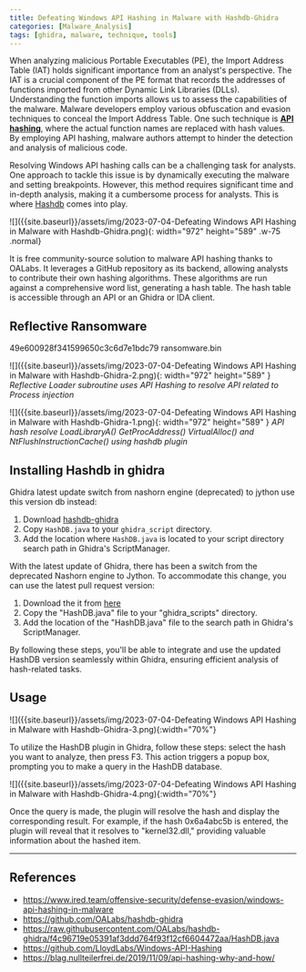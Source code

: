 ```yaml
---
title: Defeating Windows API Hashing in Malware with Hashdb-Ghidra
categories: [Malware_Analysis]
tags: [ghidra, malware, technique, tools]
---
```


When analyzing malicious Portable Executables (PE), the Import Address Table (IAT) holds significant importance from an analyst's perspective. The IAT is a crucial component of the PE format that records the addresses of functions imported from other Dynamic Link Libraries (DLLs). Understanding the function imports allows us to assess the capabilities of the malware.
Malware developers employ various obfuscation and evasion techniques to conceal the Import Address Table. One such technique is [**API hashing**](https://blag.nullteilerfrei.de/2019/11/09/api-hashing-why-and-how/), where the actual function names are replaced with hash values. By employing API hashing, malware authors attempt to hinder the detection and analysis of malicious code. 

Resolving Windows API hashing calls can be a challenging task for analysts. One approach to tackle this issue is by dynamically executing the malware and setting breakpoints. However, this method requires significant time and in-depth analysis, making it a cumbersome process for analysts. This is where [Hashdb](https://github.com/OALabs/hashdb)  comes into play. 

![]({{site.baseurl}}/assets/img/2023-07-04-Defeating Windows API Hashing in Malware with Hashdb-Ghidra.png){: width="972" height="589" .w-75 .normal}

It is free community-source solution to malware API hashing thanks to OALabs. 
It leverages a GitHub repository as its backend, allowing analysts to contribute their own hashing algorithms. These algorithms are run against a comprehensive word list, generating a hash table. The hash table is accessible through an API or an Ghidra or IDA client.

## Reflective Ransomware 

49e600928f341599650c3c6d7e1bdc79  ransomware.bin

![]({{site.baseurl}}/assets/img/2023-07-04-Defeating Windows API Hashing in Malware with Hashdb-Ghidra-2.png){: width="972" height="589" }
_Reflective Loader subroutine uses API Hashing to resolve API related to Process injection_

![]({{site.baseurl}}/assets/img/2023-07-04-Defeating Windows API Hashing in Malware with Hashdb-Ghidra-1.png){: width="972" height="589" }
_API hash resolve LoadLibraryA() GetProcAddress() VirtualAlloc() and NtFlushInstructionCache() using hashdb plugin_ 

## Installing Hashdb in ghidra 

Ghidra latest update switch from nashorn engine (deprecated) to jython use this version db instead: 
1. Download [hashdb-ghidra](https://github.com/OALabs/hashdb-ghidra)
2. Copy `HashDB.java` to your `ghidra_script` directory.
2. Add the location where `HashDB.java` is located to your script directory search path in Ghidra's ScriptManager.

With the latest update of Ghidra, there has been a switch from the deprecated Nashorn engine to Jython. To accommodate this change, you can use the latest pull request version:
1. Download the it from [here](https://raw.githubusercontent.com/OALabs/hashdb-ghidra/f4c96719e05391af3ddd764f93f12cf6604472aa/HashDB.java)
2. Copy the "HashDB.java" file to your "ghidra_scripts" directory.
3. Add the location of the "HashDB.java" file to the search path in Ghidra's ScriptManager.

By following these steps, you'll be able to integrate and use the updated HashDB version seamlessly within Ghidra, ensuring efficient analysis of hash-related tasks.

## Usage

![]({{site.baseurl}}/assets/img/2023-07-04-Defeating Windows API Hashing in Malware with Hashdb-Ghidra-3.png){:width="70%"}

To utilize the HashDB plugin in Ghidra, follow these steps: select the hash you want to analyze, then press F3. This action triggers a popup box, prompting you to make a query in the HashDB database.

![]({{site.baseurl}}/assets/img/2023-07-04-Defeating Windows API Hashing in Malware with Hashdb-Ghidra-4.png){:width="70%"}

Once the query is made, the plugin will resolve the hash and display the corresponding result. For example, if the hash 0x6a4abc5b is entered, the plugin will reveal that it resolves to "kernel32.dll," providing valuable information about the hashed item.

--- 
## References
- https://www.ired.team/offensive-security/defense-evasion/windows-api-hashing-in-malware
- https://github.com/OALabs/hashdb-ghidra
- https://raw.githubusercontent.com/OALabs/hashdb-ghidra/f4c96719e05391af3ddd764f93f12cf6604472aa/HashDB.java
- https://github.com/LloydLabs/Windows-API-Hashing
- https://blag.nullteilerfrei.de/2019/11/09/api-hashing-why-and-how/